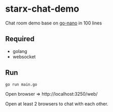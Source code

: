 # starx-chat-demo

Chat room demo base on [go-nano](https://github.com/nano-kit/go-nano) in 100 lines

## Required

- golang
- websocket

## Run

```
go run main.go
```

Open browser => http://localhost:3250/web/

Open at least 2 browsers to chat with each other.
